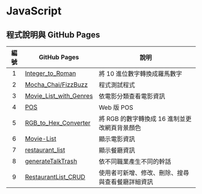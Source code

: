 # JavaScript

## 程式說明與 GitHub Pages

| 編號 | GitHub Pages | 說明  |
|:---:|---|---|
|1| [Integer_to_Roman](https://archerhuang.github.io/AC/Integer_to_Roman/) | 將 10 進位數字轉換成羅馬數字  |
|2| [Mocha_Chai/FizzBuzz](https://archerhuang.github.io/AC/Mocha_Chai/FizzBuzz/test/) | 程式測試程式  |
|3| [Movie_List_with_Genres](https://archerhuang.github.io/AC/Movie_List_with_Genres) | 依電影分類查看電影資訊 |
|4| [POS](https://archerhuang.github.io/AC/POS/) | Web 版 POS |
|5| [RGB_to_Hex_Converter](https://archerhuang.github.io/AC/RGB_to_Hex_Converter/) | 將 RGB 的數字轉換成 16 進制並更改網頁背景顏色 |
|6| [Movie-List](https://archerhuang.github.io/AC/Movie-List) | 顯示電影資訊 |
|7| [restaurant_list](https://github.com/ArcherHuang/AC/tree/master/restaurant_list) | 顯示餐廳資訊 |
|8| [generateTalkTrash](https://github.com/ArcherHuang/AC/tree/master/generateTalkTrash) | 依不同職業產生不同的幹話 |
|9| [RestaurantList_CRUD](https://github.com/ArcherHuang/AC/tree/master/RestaurantList_CRUD) | 使用者可新增、修改、刪除、搜尋與查看餐廳詳細資訊 |

